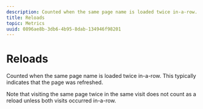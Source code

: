 ```yaml
---
description: Counted when the same page name is loaded twice in-a-row. This typically indicates that the page was refreshed.
title: Reloads
topic: Metrics
uuid: 0896ae8b-3db6-4b95-8dab-134946f98201
---
```


# Reloads

Counted when the same page name is loaded twice in-a-row. This typically indicates that the page was refreshed.

Note that visiting the same page twice in the same visit does not count as a reload unless both visits occurred in-a-row.
